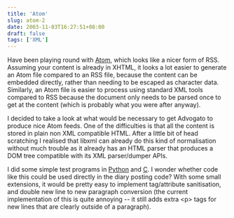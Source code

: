 ```yaml
---
title: 'Atom'
slug: atom-2
date: 2003-11-03T16:27:51+08:00
draft: false
tags: ['XML']
---
```


Have been playing round with
[Atom](http://www.intertwingly.net/wiki/pie/FrontPage), which looks like
a nicer form of RSS. Assuming your content is already in XHTML, it looks
a lot easier to generate an Atom file compared to an RSS file, because
the content can be embedded directly, rather than needing to be escaped
as character data. Similarly, an Atom file is easier to process using
standard XML tools compared to RSS because the document only needs to be
parsed once to get at the content (which is probably what you were after
anyway).

I decided to take a look at what would be necessary to get Advogato to
produce nice Atom feeds. One of the difficulties is that all the content
is stored in plain non XML compatible HTML. After a little bit of head
scratching I realised that libxml can already do this kind of
normalisation without much trouble as it already has an HTML parser that
produces a DOM tree compatible with its XML parser/dumper APIs.

I did some simple test programs in
[Python](http://www.daa.com.au/~james/files/normalise_html.py) and
[C](http://www.daa.com.au/~james/files/normalise_html.c). I wonder
whether code like this could be used directly in the diary posting code?
With some small extensions, it would be pretty easy to implement
tag/attribute sanitisation, and double new line to new paragraph
conversion (the current implementation of this is quite annoying \-- it
still adds extra \<p\> tags for new lines that are clearly outside of a
paragraph).
